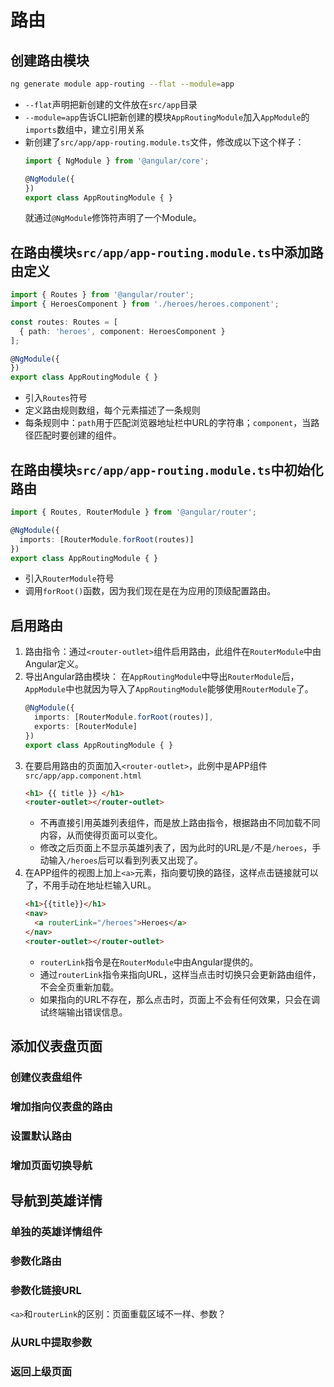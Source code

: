# 路由

## 创建路由模块

```sh
ng generate module app-routing --flat --module=app
```

* `--flat`声明把新创建的文件放在`src/app`目录
* `--module=app`告诉CLI把新创建的模块`AppRoutingModule`加入`AppModule`的`imports`数组中，建立引用关系
* 新创建了`src/app/app-routing.module.ts`文件，修改成以下这个样子：
    ```ts
    import { NgModule } from '@angular/core';

    @NgModule({
    })
    export class AppRoutingModule { }
    ```
    就通过`@NgModule`修饰符声明了一个Module。

## 在路由模块`src/app/app-routing.module.ts`中添加路由定义

```ts
import { Routes } from '@angular/router';
import { HeroesComponent } from './heroes/heroes.component';

const routes: Routes = [
  { path: 'heroes', component: HeroesComponent }
];

@NgModule({
})
export class AppRoutingModule { }
```

* 引入`Routes`符号
* 定义路由规则数组，每个元素描述了一条规则
* 每条规则中：`path`用于匹配浏览器地址栏中URL的字符串；`component`，当路径匹配时要创建的组件。

## 在路由模块`src/app/app-routing.module.ts`中初始化路由

```ts
import { Routes, RouterModule } from '@angular/router';

@NgModule({
  imports: [RouterModule.forRoot(routes)]
})
export class AppRoutingModule { }
```

* 引入`RouterModule`符号
* 调用`forRoot()`函数，因为我们现在是在为应用的顶级配置路由。

## 启用路由

1. 路由指令：通过`<router-outlet>`组件启用路由，此组件在`RouterModule`中由Angular定义。
2. 导出Angular路由模块： 在`AppRoutingModule`中导出`RouterModule`后，`AppModule`中也就因为导入了`AppRoutingModule`能够使用`RouterModule`了。
    ```ts
    @NgModule({
      imports: [RouterModule.forRoot(routes)],
      exports: [RouterModule]
    })
    export class AppRoutingModule { }
    ```
3. 在要启用路由的页面加入`<router-outlet>`，此例中是APP组件`src/app/app.component.html`
    ```html
    <h1> {{ title }} </h1>
    <router-outlet></router-outlet>
    ```
    * 不再直接引用英雄列表组件，而是放上路由指令，根据路由不同加载不同内容，从而使得页面可以变化。
    * 修改之后页面上不显示英雄列表了，因为此时的URL是`/`不是`/heroes`，手动输入`/heroes`后可以看到列表又出现了。
4. 在APP组件的视图上加上`<a>`元素，指向要切换的路径，这样点击链接就可以了，不用手动在地址栏输入URL。
    ```html
    <h1>{{title}}</h1>
    <nav>
      <a routerLink="/heroes">Heroes</a>
    </nav>
    <router-outlet></router-outlet>
    ```
    * `routerLink`指令是在`RouterModule`中由Angular提供的。
    * 通过`routerLink`指令来指向URL，这样当点击时切换只会更新路由组件，不会全页重新加载。
    * 如果指向的URL不存在，那么点击时，页面上不会有任何效果，只会在调试终端输出错误信息。

## 添加仪表盘页面

### 创建仪表盘组件

### 增加指向仪表盘的路由

### 设置默认路由

### 增加页面切换导航

## 导航到英雄详情

### 单独的英雄详情组件

### 参数化路由

### 参数化链接URL

`<a>`和`routerLink`的区别：页面重载区域不一样、参数？

### 从URL中提取参数

### 返回上级页面
